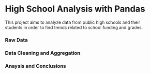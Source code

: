 # High School Analysis with Pandas
This project aims to analyze data from public high schools and their students in order to find trends related to school funding and grades.

<h3>Raw Data</h3>
<h3>Data Cleaning and Aggregation</h3>
<h3>Anaysis and Conclusions</h3>

